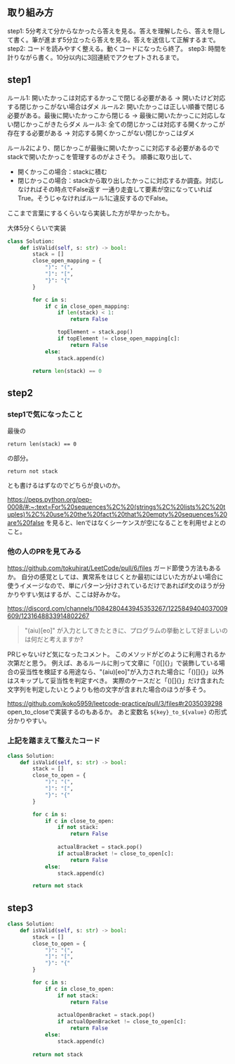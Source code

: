 ## 取り組み方
step1: 5分考えて分からなかったら答えを見る。答えを理解したら、答えを隠して書く。筆が進まず5分立ったら答えを見る。答えを送信して正解するまで。
step2: コードを読みやすく整える。動くコードになったら終了。
step3: 時間を計りながら書く。10分以内に3回連続でアクセプトされるまで。

## step1
ルール1: 開いたかっこは対応するかっこで閉じる必要がある
-> 開いたけど対応する閉じかっこがない場合はダメ
ルール2: 開いたかっこは正しい順番で閉じる必要がある。最後に開いたかっこから閉じる
-> 最後に開いたかっこに対応しない閉じかっこがきたらダメ
ルール3: 全ての閉じかっこは対応する開くかっこが存在する必要がある
-> 対応する開くかっこがない閉じかっこはダメ

ルール2により、閉じかっこが最後に開いたかっこに対応する必要があるのでstackで開いたかっこを管理するのがよさそう。
順番に取り出して、
- 開くかっこの場合：stackに積む
- 閉じかっこの場合：stackから取り出したかっこに対応するか調査。対応しなければその時点でFalse返す
一通り走査して要素が空になっていればTrue。そうじゃなければルール1に違反するのでFalse。

ここまで言葉にするくらいなら実装した方が早かったかも。

大体5分くらいで実装
```python
class Solution:
    def isValid(self, s: str) -> bool:
        stack = []
        close_open_mapping = {
            ")": "(",
            "]": "[",
            "}": "{"
        }

        for c in s:
            if c in close_open_mapping:
                if len(stack) < 1:
                    return False

                topElement = stack.pop()
                if topElement != close_open_mapping[c]:
                    return False
            else:
                stack.append(c)

        return len(stack) == 0
```

## step2
### step1で気になったこと
最後の
```
return len(stack) == 0
```
の部分。

```
return not stack
```
とも書けるはずなのでどちらが良いのか。

https://peps.python.org/pep-0008/#:~:text=For%20sequences%2C%20(strings%2C%20lists%2C%20tuples)%2C%20use%20the%20fact%20that%20empty%20sequences%20are%20false
を見ると、lenではなくシーケンスが空になることを利用せよとのこと。



### 他の人のPRを見てみる
https://github.com/tokuhirat/LeetCode/pull/6/files
ガード節使う方法もあるか。
自分の感覚としては、異常系をはじくとか最初にはじいた方がよい場合に使うイメージなので、単にパターン分けされているだけであればif文のほうが分かりやすい気はするが、ここは好みかな。

https://discord.com/channels/1084280443945353267/1225849404037009609/1231648833914802267
> "(aiu)[eo]" が入力としてきたときに、プログラムの挙動として好ましいのは何だと考えますか?

PRじゃないけど気になったコメント。
このメソッドがどのように利用されるか次第だと思う。
例えば、あるルールに則って文章に「()[]{}」で装飾している場合の妥当性を検証する用途なら、"(aiu)[eo]"が入力された場合に「()[]{}」以外はスキップして妥当性を判定すべき。
実際のケースだと「()[]{}」だけ含まれた文字列を判定したいとうよりも他の文字が含まれた場合のほうが多そう。

https://github.com/koko5959/leetcode-practice/pull/3/files#r2035039298
open_to_closeで実装するのもあるか。
あと変数名 `${key}_to_${value}` の形式分かりやすい。


### 上記を踏まえて整えたコード
```python
class Solution:
    def isValid(self, s: str) -> bool:
        stack = []
        close_to_open = {
            ")": "(",
            "]": "[",
            "}": "{"
        }

        for c in s:
            if c in close_to_open:
                if not stack:
                    return False
                
                actualBracket = stack.pop()
                if actualBracket != close_to_open[c]:
                    return False
            else:
                stack.append(c)

        return not stack
```

## step3
```python
class Solution:
    def isValid(self, s: str) -> bool:
        stack = []
        close_to_open = {
            ")": "(",
            "]": "[",
            "}": "{"
        }

        for c in s:
            if c in close_to_open:
                if not stack:
                    return False
                
                actualOpenBracket = stack.pop()
                if actualOpenBracket != close_to_open[c]:
                    return False
            else:
                stack.append(c)
        
        return not stack
```